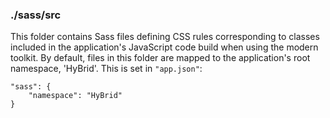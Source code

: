 ### ./sass/src

This folder contains Sass files defining CSS rules corresponding to classes
included in the application's JavaScript code build when using the modern toolkit.
By default, files in this folder are mapped to the application's root namespace, 'HyBrid'.
This is set in `"app.json"`:

    "sass": {
        "namespace": "HyBrid"
    }